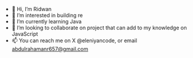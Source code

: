 - 👋 Hi, I’m Ridwan
- 👀 I’m interested in building re
- 🌱 I’m currently learning Java
- 💞️ I’m looking to collaborate on project that can add to my knowledge on JavaScript
- 📫 You can reach me on X @eleniyancode, or email abdulrahamanr657@gmail.com


<!---
Eleniyancode/Eleniyancode is a ✨ special ✨ repository because its `README.md` (this file) appears on your GitHub profile.
You can click the Preview link to take a look at your changes.
--->
